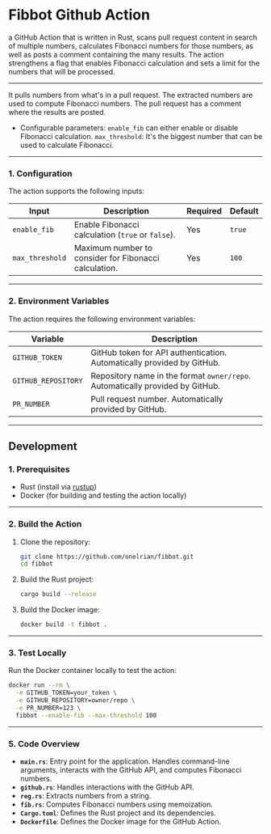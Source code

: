 
# **Fibbot Github Action**
 a GitHub Action that is written in Rust, scans pull request content in search of multiple numbers, calculates Fibonacci numbers for those numbers, as well as posts a comment containing the many results. The action strengthens a flag that enables Fibonacci calculation and sets a limit for the numbers that will be processed.

---

It pulls numbers from what's in a pull request.
The extracted numbers are used to compute Fibonacci numbers.
The pull request has a comment where the results are posted.

- Configurable parameters:
`enable_fib` can either enable or disable Fibonacci calculation.
`max_threshold`: It's the biggest number that can be used to calculate Fibonacci.

---

### **1. Configuration**

The action supports the following inputs:

| Input           | Description                                                                 | Required | Default |
|-----------------|-----------------------------------------------------------------------------|----------|---------|
| `enable_fib`    | Enable Fibonacci calculation (`true` or `false`).                           | Yes      | `true`  |
| `max_threshold` | Maximum number to consider for Fibonacci calculation.                       | Yes      | `100`   |

---

### **2. Environment Variables**

The action requires the following environment variables:

| Variable            | Description                                                                 |
|---------------------|-----------------------------------------------------------------------------|
| `GITHUB_TOKEN`      | GitHub token for API authentication. Automatically provided by GitHub.      |
| `GITHUB_REPOSITORY` | Repository name in the format `owner/repo`. Automatically provided by GitHub. |
| `PR_NUMBER`         | Pull request number. Automatically provided by GitHub.                      |

---

## **Development**

### **1. Prerequisites**

- Rust (install via [rustup](https://rustup.rs/))
- Docker (for building and testing the action locally)

---

### **2. Build the Action**

1. Clone the repository:

   ```bash
   git clone https://github.com/onelrian/fibbot.git
   cd fibbot
   ```

2. Build the Rust project:

   ```bash
   cargo build --release
   ```

3. Build the Docker image:

   ```bash
   docker build -t fibbot .
   ```

---

### **3. Test Locally**

Run the Docker container locally to test the action:

```bash
docker run --rm \
  -e GITHUB_TOKEN=your_token \
  -e GITHUB_REPOSITORY=owner/repo \
  -e PR_NUMBER=123 \
  fibbot --enable-fib --max-threshold 100
```

---

### **5. Code Overview**

- **`main.rs`**: Entry point for the application. Handles command-line arguments, interacts with the GitHub API, and computes Fibonacci numbers.
- **`github.rs`**: Handles interactions with the GitHub API.
- **`reg.rs`**: Extracts numbers from a string.
- **`fib.rs`**: Computes Fibonacci numbers using memoization.
- **`Cargo.toml`**: Defines the Rust project and its dependencies.
- **`Dockerfile`**: Defines the Docker image for the GitHub Action.
